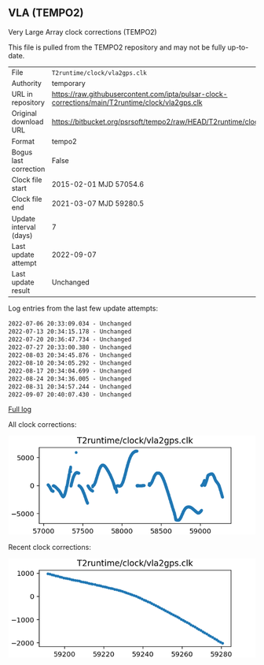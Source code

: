 
## VLA (TEMPO2)

Very Large Array clock corrections (TEMPO2)

This file is pulled from the TEMPO2 repository and may not be fully up-to-date.

|     |     |
|:--- |:--- |
| File | `T2runtime/clock/vla2gps.clk` |
| Authority | temporary |
| URL in repository | <https://raw.githubusercontent.com/ipta/pulsar-clock-corrections/main/T2runtime/clock/vla2gps.clk> |
| Original download URL | <https://bitbucket.org/psrsoft/tempo2/raw/HEAD/T2runtime/clock/vla2gps.clk> |
| Format | tempo2 |
| Bogus last correction | False |
| Clock file start | 2015-02-01 MJD 57054.6 |
| Clock file end | 2021-03-07 MJD 59280.5 |
| Update interval (days) | 7 |
| Last update attempt | 2022-09-07 |
| Last update result | Unchanged |

Log entries from the last few update attempts:
```
2022-07-06 20:33:09.034 - Unchanged
2022-07-13 20:34:15.178 - Unchanged
2022-07-20 20:36:47.734 - Unchanged
2022-07-27 20:33:00.380 - Unchanged
2022-08-03 20:34:45.876 - Unchanged
2022-08-10 20:34:05.292 - Unchanged
2022-08-17 20:34:04.699 - Unchanged
2022-08-24 20:34:36.005 - Unchanged
2022-08-31 20:34:57.244 - Unchanged
2022-09-07 20:40:07.430 - Unchanged
```
[Full log](https://raw.githubusercontent.com/ipta/pulsar-clock-corrections/main/log/T2runtime/clock/vla2gps.clk.log)


All clock corrections:

![plot of all clock corrections](vla2gps.clk.png "All corrections")

Recent clock corrections:

![plot of recent clock corrections](vla2gps.clk.short.png "Recent corrections")

